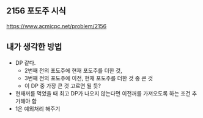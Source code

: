 ## 2156 포도주 시식

<https://www.acmicpc.net/problem/2156>

## 내가 생각한 방법

<!-- ![이미지](./img.png) -->

- DP 같다.
  - 2번째 전의 포도주에 현재 포도주를 더한 것,
  - 3번째 전의 포도주에 이전, 현재 포도주를 더한 것 중 큰 것
  - 이 DP 중 가장 큰 것 고르면 될 듯?
- 현재꺼를 먹었을 때 최고 DP가 나오지 않는다면 이전꺼를 가져오도록 하는 조건 추가해야 함
- 1은 예외처리 해주기

